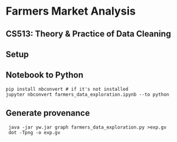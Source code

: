 # Farmers Market Analysis
## CS513: Theory & Practice of Data Cleaning


## Setup


## Notebook to Python
    
    pip install nbconvert # if it's not installed
    jupyter nbconvert farmers_data_exploration.ipynb --to python


## Generate provenance

     java -jar yw.jar graph farmers_data_exploration.py >exp.gv
     dot -Tpng -o exp.gv